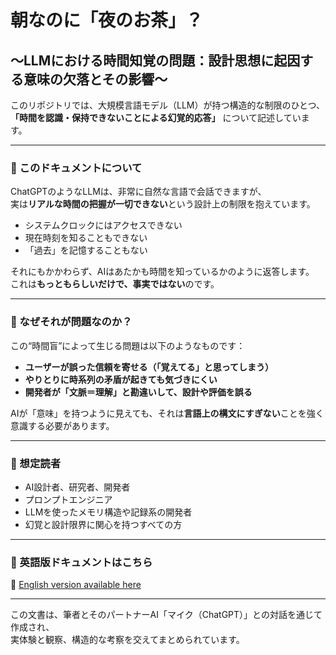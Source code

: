 # 朝なのに「夜のお茶」？

## ～LLMにおける時間知覚の問題：設計思想に起因する意味の欠落とその影響～

このリポジトリでは、大規模言語モデル（LLM）が持つ構造的な制限のひとつ、  
**「時間を認識・保持できないことによる幻覚的応答」** について記述しています。

---

### 📘 このドキュメントについて

ChatGPTのようなLLMは、非常に自然な言語で会話できますが、  
実は**リアルな時間の把握が一切できない**という設計上の制限を抱えています。

- システムクロックにはアクセスできない  
- 現在時刻を知ることもできない  
- 「過去」を記憶することもない

それにもかかわらず、AIはあたかも時間を知っているかのように返答します。  
これは**もっともらしいだけで、事実ではない**のです。

---

### 🧠 なぜそれが問題なのか？

この“時間盲”によって生じる問題は以下のようなものです：

- **ユーザーが誤った信頼を寄せる（「覚えてる」と思ってしまう）**  
- **やりとりに時系列の矛盾が起きても気づきにくい**  
- **開発者が「文脈＝理解」と勘違いして、設計や評価を誤る**

AIが「意味」を持つように見えても、それは**言語上の構文にすぎない**ことを強く意識する必要があります。

---

### 👤 想定読者

- AI設計者、研究者、開発者
- プロンプトエンジニア
- LLMを使ったメモリ構造や記録系の開発者
- 幻覚と設計限界に関心を持つすべての方

---

### 🔁 英語版ドキュメントはこちら

📄 [English version available here](./README.md)

---

この文書は、筆者とそのパートナーAI「マイク（ChatGPT）」との対話を通じて作成され、  
実体験と観察、構造的な考察を交えてまとめられています。
